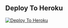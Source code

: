 ## Deploy To Heroku

[![Deploy To Heroku](https://www.herokucdn.com/deploy/button.svg)](https://heroku.com/deploy?template=https://github.com/xyz148/no_error_bot_5)
